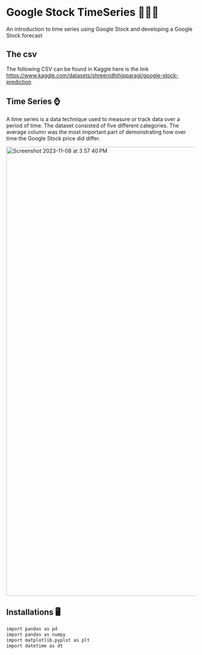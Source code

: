 # Google Stock TimeSeries 🧑🏻‍💻
An introduction to time series using Google Stock and developing a Google Stock forecast 
## The csv
The following CSV can be found in Kaggle 
here is the link
https://www.kaggle.com/datasets/shreenidhihipparagi/google-stock-prediction

## Time Series ⌚️
A time series is a data technique used to measure or track data over a period of time. The dataset consisted of five different categories. The average column was the most important part of demonstrating how over time the Google Stock price did differ. 

<img width="1191" alt="Screenshot 2023-11-08 at 3 57 40 PM" src="https://github.com/FrancoRamirezz/GoogleTimeSeries/assets/96508706/d16ff219-42b0-4b4a-b309-001059824254">




## Installations 🖥️
 ```bash
import pandas as pd
import pandas as numpy
import matplotlib.pyplot as plt
import datetime as dt
